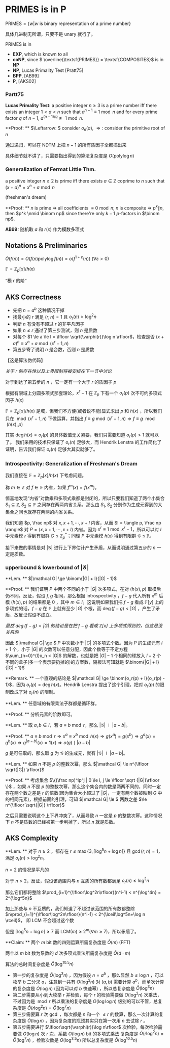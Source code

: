 # PRIMES is in P

$\textsf{PRIMES} = \{w | w \text{ is binary representation of a prime number}\}$

具体几进制无所谓，只要不是 $\text{unary}$ 就行了。

$\textsf{PRIMES}$ is in 

+ $\textbf{EXP}$, which is known to all
+ $\textbf{coNP}$, since $ \overline{\textsf{PRIMES}} = \textsf{COMPOSITES}$ is in $\textbf{NP}$
+ $\textbf{NP}$, Lucas Primality Test [Pratt75]
+ $\textbf{BPP}$, [AB99]
+ $\textbf{P}$, [AKS02]

### Partt75

**Lucas Primality Test**: a positive integer $n \ge 3$ is a prime number iff there exists an integer $1 < a < n$ such that $a^{n-1} \equiv 1 \bmod n$ and for every prime factor $q$ of $n-1$, $a^{(n-1)/q} \not\equiv 1 \bmod n$.

**Proof: ** $\Leftarrow: $ consider $o_n(a)$, $\Rightarrow:$ consider the primitive root of $n$

通过递归，可以在 NDTM 上把 $n-1$ 的所有质因子全都搞出来

具体细节就不讲了，只需要指出得到的算法复杂度是 $O(\text{poly} \log n)$

### Generalization of Fermat Little Thm.

a positive integer $n \ge 2$ is prime iff there exists $a \in \mathbb Z$ coprime to $n$ such that $(x + a)^n = x^n + a \bmod n$

(freshman's dream)

**Proof: ** $n$ is prime $\Rightarrow$ all coefficients $\equiv 0 \bmod n$; $n$ is composite $\Rightarrow$ $p^k \| n$, then $p^k \nmid \binom np$ since there're only $k-1$ $p$-factors in $\binom np$.

**AB99:** 随机取 $a$ 和 $r(x)$ 作为模数多项式



## Notations & Preliminaries

$\tilde{O}(f(n)) = O(f(n) \text{poly} \log f(n)) = o(f^{1 + \varepsilon}(n))\ (\forall \varepsilon > 0)$ 

$\mathbb F = \mathbb Z_p[x] / h(x)$

“模 $r$ 的阶”



## AKS Correctness

+ 先把 $n = a^b$ 这种情况干掉
+ 找最小的 $r$ 满足 $(r, n) = 1$ 且 $o_r(n) > \log^2n$
+ 判断 $n$ 有没有不超过 $r$ 的非平凡因子
+ 如果 $n \le r$ 通过了第三步测试，则 $n$ 是质数
+ 对每个 $1 \le a \le l = \lfloor \sqrt{\varphi(r)}\log n \rfloor$，检查是否 $(x + a)^n \equiv x^n + a \bmod (x^r-1, n)$
+ 第五步寄了说明 $n$ 是合数，否则 $n$ 是质数

【这是算法伪代码】



*关于 $r$ 的存在性以及上界限制将被安排在下一节中讨论*

对于到达了第五步的 $n$ ，它一定有一个大于 $r$ 的质因子 $p$

根据有限域上分圆多项式那套理论，$x^r - 1$ 在 $\mathbb Z_p$ 下有一个 $o_r(p)$ 次不可约多项式因子 $h(x)$

$\mathbb F = \mathbb Z_p[x] / h(x)$ 是域，但我们不方便(或者说不能)显式求出 $p$ 和 $h(x)$ ，所以我们只在 $\bmod (x^r-1, n)$ 下做运算，并指出 $f \equiv g \bmod (x^r-1, n) \Rightarrow f \equiv g \mod (h(x), p)$

其实 $\deg h(x) = o_r(p)$ 的具体数值无关紧要，我们只需要知道 $o_r(p) > 1$ 就可以了。 我们采用的技术只保证了 $o_r(n)$ 足够大，而 Hendrik Lenstra 的工作简化了证明，告诉我们保证 $o_r(n)$ 足够大其实就够了。

### Introspectivity: Generalization of Freshman's Dream

我们直接在 $\mathbb F = \mathbb Z_p[x] / h(x)$ 下考虑问题。

称 $m \in \mathbb Z$ 对 $f \in \mathbb F$ 内省，如果 $f^m(x) = f(x^m)$。

惊喜地发现“内省”对数乘和多项式乘都是封闭的，所以只要我们知道了两个小集合 $S_1 \subseteq \mathbb Z, S_2 \subseteq \mathbb F$ 之间存在两两内省关系，那么由 $S_1, S_2$ 分别作为生成元得到的大集合之间也就存在两两的内省关系。

我们知道 $p, \frac np$ 对 $x, x + 1, \cdots, x + l$ 内省，从而 $I = \langle p, \frac np \rangle$ 对 $P = \langle x, x + 1, \cdots, x + l \rangle$ 内省。因为 $x^r \equiv 1 \bmod x^r-1$，所以可以对 $I$ 中元素模 $r$ 得到有限群 $G \leqslant \mathbb Z_p^*$；同理 $P$ 中元素模 $h(x)$ 得到有限群 $\mathcal G \leqslant \mathbb F$。



接下来做的事情是对 $|\mathcal G|$ 进行上下界估计产生矛盾，从而说明通过第五步的 $n$ 一定是质数。



### upperbound & lowerbound of $|\mathcal G|$

**Lem. ** $|\mathcal G| \ge \binom{|G| + l}{|G| - 1}$

**Proof. ** 我们证明 $P$ 中两个不同的小于 $|G|$ 次多项式，在对 $(h(x), p)$ 取模后仍不同。反证，假设 $f, g$ 相同，那么根据 introspectivity ，$f - g$ 代入所有 $x^m$ 后模 $(h(x), p)$ 的结果都是 $0$ ，其中 $m \in I$。这说明如果我们把 $f -g$ 看成 $\mathbb F[y]$ 上的多项式的话，$f - g$ 在 $\mathbb F$ 上就有至少 $|G|$ 个根，而 $\deg (f - g) < |G|$ ，产生了矛盾，故反证假设不成立。

*虽然 $\deg (f - g) < |G|$ 的结论是在把 $f - g$ 看成 $\mathbb Z[x]$ 上多项式得到的，但这是没关系的*

因此 $|\mathcal G| \ge $ $P$ 中次数小于 $|G|$ 的多项式个数。因为 $P$ 的生成元有 $l + 1$ 个，小于 $|G|$ 的次数可以任意分配，因此个数等于不定方程 $\sum_{n=0}^{l}x_n < |G|$ 的解数，也就是把 $|G| - 1$ 个相同的球放入 $l + 2$ 个不同的盒子(多一个表示要扔掉的)的方案数，隔板法可知就是 $\binom{|G| + l}{|G| - 1}$

**Remark. ** 一个直观的结论是 $|\mathcal G| \ge \binom{o_r(p) + l}{o_r(p) - 1}$，因为 $o_r(p) = \deg h(x)$。Hendrik Lenstra 提出了这个引理，把对 $o_r(p)$ 的限制改成了对 $o_r(n)$ 的限制。



**Lem. ** 任意域的有限乘法子群都是循环群。

**Proof. ** 分析元素的阶数即可。

**Lem. ** 取 $a, b \in I$，若 $a \equiv b \bmod r$，那么 $|\mathcal G| \mid |a - b|$。

**Proof. ** $a \equiv b \bmod r \Rightarrow x^a \equiv x^b \bmod h(x) \Rightarrow g(x^a) = g(x^b) \Rightarrow g^a(x) = g^b(x) \Rightarrow g^{|a-b|}(x) = \mathbf 1(x) \Rightarrow o(g) \mid |a-b|$

$g$ 是可任取的，那么取 $g$ 为 $\mathcal G$ 的生成元，就有 $|\mathcal G| \mid |a - b|$。

**Lem. ** 如果 $n$ 不是 $p$ 的整数次幂，那么 $|\mathcal G| \le n^{\lfloor \sqrt{|G|} \rfloor}$

**Proof. ** 考虑集合 $\{(\frac np)^ip^j | 0 \le i, j \le \lfloor \sqrt {|G|}\rfloor \}$ ，如果 $n$ 不是 $p$ 的整数次幂，那么这个集合内的数是两两不同的，同时一定存在两个数之差是 $r$ 的倍数(因为集合大小超过了 $|G|$，一定有两个数被映到 $G$ 中的相同元素)，根据前面的引理，可知 $|\mathcal G| \le $ 两数之差 $\le n^{\lfloor \sqrt{|G|} \rfloor}$



之后只需要说明这个上下界冲突了，从而导致 $n$ 一定是 $p$ 的整数次幂。这种情况下 $n$ 不是质数的已经被第一步判掉了，所以 $n$ 就是质数。



## AKS Complexity



**Lem. ** 对于 $n \ge 2$ ，都存在 $r \le \max\{3, \lceil \log^5n + \log n \rceil\}$ 且 $\gcd(r, n) = 1$，满足 $o_r(n) > \log^2n$。

$n = 2$ 的情况是平凡的

对于 $n > 2$，反证，假设该范围内与 $n$ 互质的所有数都满足 $o_r(n) \le \log^2n$

那么它们都将整除 $\prod_{i=1}^{\lfloor\log^2n\rfloor}(n^i-1) < n^{\log^4n} = 2^{\log^5n}$

加上那些与 $n$ 不互质的，我们知道了不超过该范围的所有数都整除 $n\prod_{i=1}^{\lfloor\log^2n\rfloor}(n^i-1) < 2^{\lceil\log^5n+\log n \rceil}$， 即 $\text{LCM}$ 不会超过这个数 

但是 $\lceil \log^5n + \log n \rceil \ge 7$ 而 $\text{LCM}(m) \ge 2^m (\forall m \ge 7)$，所以矛盾了。



**Claim: ** 两个 $m$ bit 数的四则运算所需复杂度是 $\tilde O(m)$ (FFT)

两个以 $m$ bit 数为系数的 $d$ 次多项式乘法所需复杂度是 $\tilde O(d \cdot m)$



算法的总时间复杂度是 $\tilde O(\log^{10.5}n)$

+ 第一步的复杂度是 $\tilde O(\log^3n)$ ，因为假设 $n = a^b$ ，那么显然 $b \le \log n$ ，可以枚举 $b$ 二分求 $a$，注意到一共有 $O(\log^2n)$ 对 $(a, b)$ 需要计算 $a^b$，而单次计算的复杂度是 $\tilde O(\log n)$ (因为可以对 $b$ 快速幂) ，所以总复杂度是 $\tilde O(\log^3n)$
+ 第二步需要从小到大枚举 $r$ 并检验，每个 $r$ 的检验需要做 $O(\log^2n)$ 次乘法，不过因为是 $\bmod r$ 所以乘法的复杂度是 $O(\log \log n)$ 级别的可以不管，总复杂度是 $\tilde O(r\log^2n) = \tilde O(\log^7n)$
+ 第三步需要算 $r$ 次 $\gcd$ ，每次都是 $n$ 和一个 $\le r$ 的数算，那么一次计算的复杂度是 $\tilde O(\log n)$ ，因为复杂度的瓶颈其实只在第一次用 $n$ 去试除 $r$ 。
+ 第五步需要进行 $\lfloor\sqrt{\varphi(r)}\log n\rfloor$ 次检验，每次检验需要做 $O(\log n)$ 次 $r$ 次、系数 $O(\log n)$ bit 的多项式乘法 复杂度是 $\tilde O(r\log^2n) = \tilde O(\log^7n)$ ，检验次数是 $O(\log^{3.5}n)$ 所以总复杂度是 $\tilde O(\log^{10.5} n)$



